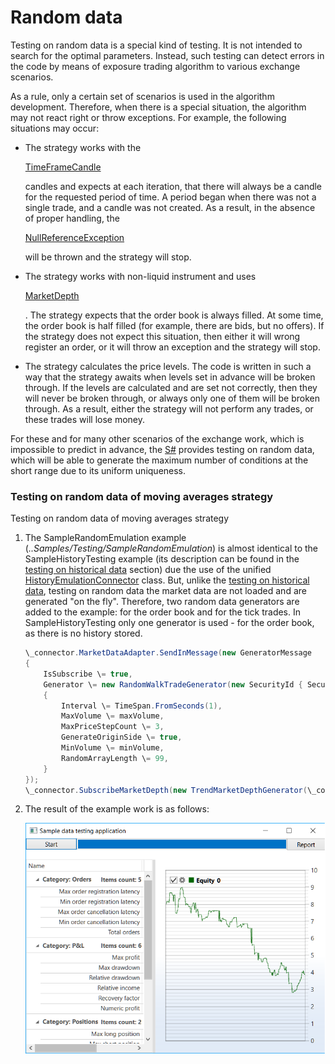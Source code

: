 # Random data

Testing on random data is a special kind of testing. It is not intended to search for the optimal parameters. Instead, such testing can detect errors in the code by means of exposure trading algorithm to various exchange scenarios. 

As a rule, only a certain set of scenarios is used in the algorithm development. Therefore, when there is a special situation, the algorithm may not react right or throw exceptions. For example, the following situations may occur: 

- The strategy works with the 

  [TimeFrameCandle](../api/StockSharp.Algo.Candles.TimeFrameCandle.html)

   candles and expects at each iteration, that there will always be a candle for the requested period of time. A period began when there was not a single trade, and a candle was not created. As a result, in the absence of proper handling, the 

  [NullReferenceException](../api/System.NullReferenceException.html)

   will be thrown and the strategy will stop. 
- The strategy works with non\-liquid instrument and uses 

  [MarketDepth](../api/StockSharp.BusinessEntities.MarketDepth.html)

  . The strategy expects that the order book is always filled. At some time, the order book is half filled (for example, there are bids, but no offers). If the strategy does not expect this situation, then either it will wrong register an order, or it will throw an exception and the strategy will stop. 
- The strategy calculates the price levels. The code is written in such a way that the strategy awaits when levels set in advance will be broken through. If the levels are calculated and are set not correctly, then they will never be broken through, or always only one of them will be broken through. As a result, either the strategy will not perform any trades, or these trades will lose money. 

For these and for many other scenarios of the exchange work, which is impossible to predict in advance, the [S\#](StockSharpAbout.md) provides testing on random data, which will be able to generate the maximum number of conditions at the short range due to its uniform uniqueness. 

### Testing on random data of moving averages strategy

Testing on random data of moving averages strategy

1. The SampleRandomEmulation example (*..Samples\/Testing\/SampleRandomEmulation*) is almost identical to the SampleHistoryTesting example (its description can be found in the [testing on historical data](StrategyTestingHistory.md) section) due the use of the unified [HistoryEmulationConnector](../api/StockSharp.Algo.Testing.HistoryEmulationConnector.html) class. But, unlike the [testing on historical data](StrategyTestingHistory.md), testing on random data the market data are not loaded and are generated "on the fly". Therefore, two random data generators are added to the example: for the order book and for the tick trades. In SampleHistoryTesting only one generator is used \- for the order book, as there is no history stored. 

   ```cs
   \_connector.MarketDataAdapter.SendInMessage(new GeneratorMessage
   {
       IsSubscribe \= true,
       Generator \= new RandomWalkTradeGenerator(new SecurityId { SecurityCode \= security.Code })
       {
           Interval \= TimeSpan.FromSeconds(1),
           MaxVolume \= maxVolume,
           MaxPriceStepCount \= 3,	
           GenerateOriginSide \= true,
           MinVolume \= minVolume,
           RandomArrayLength \= 99,
       }
   });
   \_connector.SubscribeMarketDepth(new TrendMarketDepthGenerator(\_connector.GetSecurityId(security)) { GenerateDepthOnEachTrade \= false });
   ```
2. The result of the example work is as follows: 

   ![sampleemulationtest](../images/sample_emulation_test.png)
